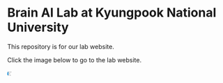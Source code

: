 # Brain AI Lab at Kyungpook National University

This repository is for our lab website.

Click the image below to go to the lab website.



<a href="https://knu-brainai.github.io/"><img src="/images/slider7001400/Logo_BrainAILab.jpg" alt="MarineGEO circle logo" style="height: 10px; width:10px;"/></a>


